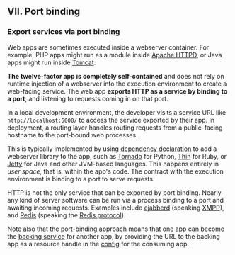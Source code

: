 ## VII. Port binding
### Export services via port binding

Web apps are sometimes executed inside a webserver container.  For example, PHP apps might run as a module inside [Apache HTTPD](http://httpd.apache.org/), or Java apps might run inside [Tomcat](http://tomcat.apache.org/).

**The twelve-factor app is completely self-contained** and does not rely on runtime injection of a webserver into the execution environment to create a web-facing service.  The web app **exports HTTP as a service by binding to a port**, and listening to requests coming in on that port.

In a local development environment, the developer visits a service URL like `http://localhost:5000/` to access the service exported by their app.  In deployment, a routing layer handles routing requests from a public-facing hostname to the port-bound web processes.

This is typically implemented by using [dependency declaration](./dependencies) to add a webserver library to the app, such as [Tornado](http://www.tornadoweb.org/) for Python, [Thin](https://github.com/macournoyer/thin) for Ruby, or [Jetty](http://www.eclipse.org/jetty/) for Java and other JVM-based languages.  This happens entirely in *user space*, that is, within the app's code.  The contract with the execution environment is binding to a port to serve requests.

HTTP is not the only service that can be exported by port binding.  Nearly any kind of server software can be run via a process binding to a port and awaiting incoming requests.  Examples include [ejabberd](http://www.ejabberd.im/) (speaking [XMPP](http://xmpp.org/)), and [Redis](http://redis.io/) (speaking the [Redis protocol](http://redis.io/topics/protocol)).

Note also that the port-binding approach means that one app can become the [backing service](./backing-services) for another app, by providing the URL to the backing app as a resource handle in the [config](./config) for the consuming app.
